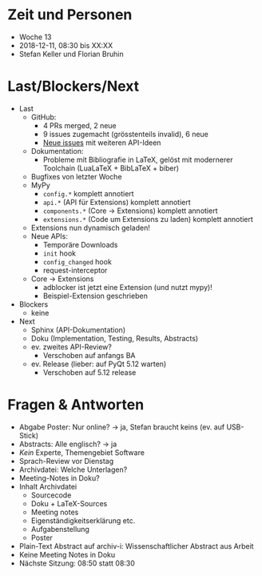# Zeit und Personen

- Woche 13
- 2018-12-11, 08:30 bis XX:XX
- Stefan Keller und Florian Bruhin

# Last/Blockers/Next

- Last
  - GitHub:
    - 4 PRs merged, 2 neue
    - 9 issues zugemacht (grösstenteils invalid), 6 neue
    - [Neue issues](https://github.com/qutebrowser/qutebrowser-extensions/issues) mit weiteren API-Ideen
  - Dokumentation:
    - Probleme mit Bibliografie in LaTeX, gelöst mit modernerer Toolchain (LuaLaTeX + BibLaTeX + biber)
  - Bugfixes von letzter Woche
  - MyPy
    - `config.*` komplett annotiert
    - `api.*` (API für Extensions) komplett annotiert
    - `components.*` (Core -> Extensions) komplett annotiert
    - `extensions.*` (Code um Extensions zu laden) komplett annotiert
  - Extensions nun dynamisch geladen!
  - Neue APIs:
    - Temporäre Downloads
    - `init` hook
    - `config_changed` hook
    - request-interceptor
  - Core -> Extensions
    - adblocker ist jetzt eine Extension (und nutzt mypy)!
    - Beispiel-Extension geschrieben
- Blockers
  - keine
- Next
  - Sphinx (API-Dokumentation)
  - Doku (Implementation, Testing, Results, Abstracts)
  - ev. zweites API-Review?
    - Verschoben auf anfangs BA
  - ev. Release (lieber: auf PyQt 5.12 warten)
    - Verschoben auf 5.12 release
  
# Fragen & Antworten

- Abgabe Poster: Nur online?
  -> ja, Stefan braucht keins (ev. auf USB-Stick)
- Abstracts: Alle englisch?
  -> ja
- *Kein* Experte, Themengebiet Software
- Sprach-Review vor Dienstag
- Archivdatei: Welche Unterlagen?
- Meeting-Notes in Doku?
- Inhalt Archivdatei
  - Sourcecode
  - Doku + LaTeX-Sources
  - Meeting notes
  - Eigenständigkeitserklärung etc.
  - Aufgabenstellung
  - Poster
- Plain-Text Abstract auf archiv-i: Wissenschaftlicher Abstract aus Arbeit
- Keine Meeting Notes in Doku
- Nächste Sitzung: 08:50 statt 08:30
